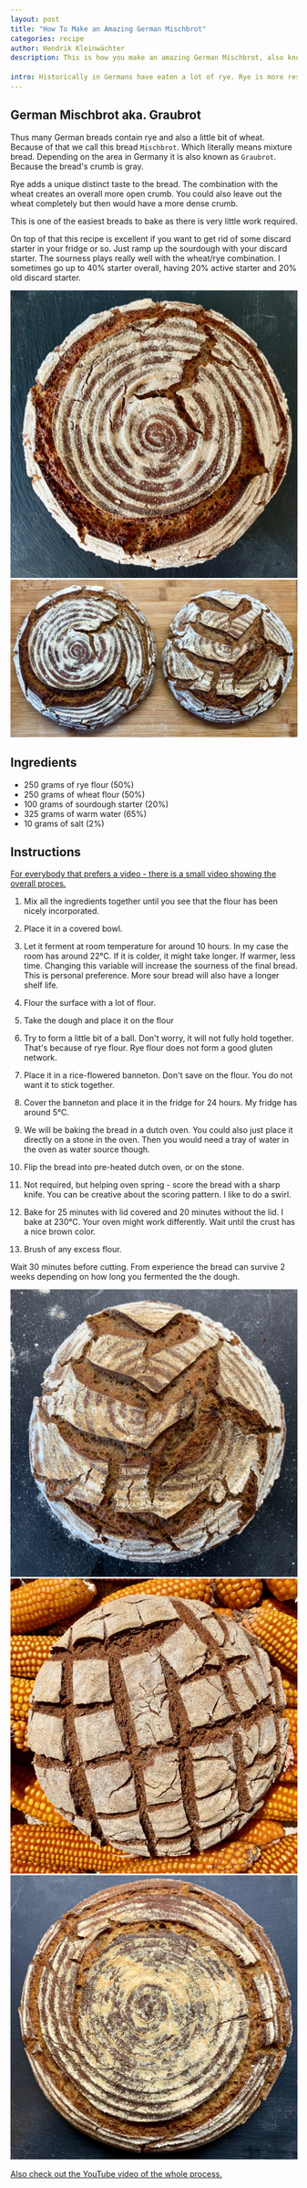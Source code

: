 ```yaml
---
layout: post
title: "How To Make an Amazing German Mischbrot"
categories: recipe
author: Hendrik Kleinwächter
description: This is how you make an amazing German Mischbrot, also known as Graubrot.

intro: Historically in Germans have eaten a lot of rye. Rye is more resistant to cold and yields better crop with the German climate. Rye is planted in September/October and then survives the winter. It can resist temperatures of up to -25°C.
---
```


## German Mischbrot aka. Graubrot

Thus many German breads contain rye and also a little bit of wheat. Because
of that we call this bread `Mischbrot`. Which literally means mixture bread.
Depending on the area in Germany it is also known as `Graubrot`. Because the bread's crumb
is gray.

Rye adds a unique distinct taste to the bread. The combination with the wheat creates
an overall more open crumb. You could also leave out the wheat completely
but then would have a more dense crumb.

This is one of the easiest breads to bake as there is very little work required.

On top of that this recipe is excellent if you want to get rid of some discard
starter in your fridge or so. Just ramp up the sourdough with your discard starter.
The sourness plays really well with the wheat/rye combination. I sometimes go up
to 40% starter overall, having 20% active starter and 20% old discard starter.

![Picture of Mischbrot](/assets/images/recipes/mischbrot-1.jpg)
![Picture of 2 different scoring techniques](/assets/images/recipes/mischbrot-2.jpg)

## Ingredients

- 250 grams of rye flour (50%)
- 250 grams of wheat flour (50%)
- 100 grams of sourdough starter (20%)
- 325 grams of warm water (65%)
- 10 grams of salt (2%)

## Instructions

[For everybody that prefers a video - there is a small video showing the overall proces.](https://youtu.be/l9g4AI_z3uY)

1. Mix all the ingredients together until you see that the flour has been nicely incorporated.

2. Place it in a covered bowl.

3. Let it ferment at room temperature for around 10 hours. In my case
   the room has around 22°C. If it is colder, it might take longer.
   If warmer, less time. Changing this variable will increase the sourness of the
   final bread. This is personal preference. More sour bread will also have a
   longer shelf life.

4. Flour the surface with a lot of flour.

5. Take the dough and place it on the flour

6. Try to form a little bit of a ball. Don't worry, it will not fully hold
   together. That's because of rye flour. Rye flour does not form a good gluten
   network.

7. Place it in a rice-flowered banneton. Don't save on the flour. You do not
   want it to stick together.

8. Cover the banneton and place it in the fridge for 24 hours. My fridge has
   around 5°C.

9. We will be baking the bread in a dutch oven. You could also just place it
   directly on a stone in the oven. Then you would need a tray of water in the
   oven as water source though.

10. Flip the bread into pre-heated dutch oven, or on the stone.

11. Not required, but helping oven spring - score the bread with a sharp knife.
    You can be creative about the scoring pattern. I like to do a swirl.

12. Bake for 25 minutes with lid covered and 20 minutes without the lid.
    I bake at 230°C. Your oven might work differently. Wait until the crust has a
    nice brown color.

13. Brush of any excess flour.

Wait 30 minutes before cutting. From experience the bread can survive 2 weeks
depending on how long you fermented the the dough.

![Picture of Mischbrot](/assets/images/recipes/mischbrot-3.jpg)
![Picture of Mischbrot](/assets/images/recipes/mischbrot-4.jpg)
![Picture of Mischbrot](/assets/images/recipes/mischbrot-5.jpg)

[Also check out the YouTube video of the whole process.](https://youtu.be/l9g4AI_z3uY)
